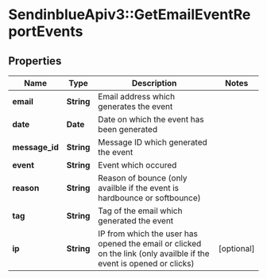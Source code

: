 # SendinblueApiv3::GetEmailEventReportEvents

## Properties
Name | Type | Description | Notes
------------ | ------------- | ------------- | -------------
**email** | **String** | Email address which generates the event | 
**date** | **Date** | Date on which the event has been generated | 
**message_id** | **String** | Message ID which generated the event | 
**event** | **String** | Event which occured | 
**reason** | **String** | Reason of bounce (only availble if the event is hardbounce or softbounce) | 
**tag** | **String** | Tag of the email which generated the event | 
**ip** | **String** | IP from which the user has opened the email or clicked on the link (only availble if the event is opened or clicks) | [optional] 


